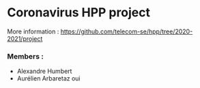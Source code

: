# Coronavirus HPP project
More information : https://github.com/telecom-se/hpp/tree/2020-2021/project
### Members :
* Alexandre Humbert
* Aurélien Arbaretaz oui

